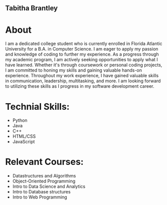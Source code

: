 ## Tabitha Brantley

# About
I am a dedicated college student who is currently enrolled in Florida Atlantic University for a B.A. in Computer Science. I am eager to apply my passion and knowledge of coding to further my experience.
As a progress through my academic program, I am actively seeking opportunities to apply what I have learned.  Whether it's through coursework or personal coding projects, I am committed to honing my skills and gaining valuable hands-on experience. Throughout my work experience, I have gained valuable skills in communication, leadership, multitasking, and more. I am looking forward to utilizing these skills as I progress in my software development career.

# Technial Skills: 
* Python
* Java
* C++
* HTML/CSS
* JavaScript

# Relevant Courses:
* Datastructures and Algorithms
* Object-Oriented Programming
* Intro to Data Science and Analytics
* Intro to Database structures
* Intro to Web Programming
